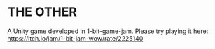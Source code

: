 # THE OTHER
A Unity game developed in 1-bit-game-jam.
Please try playing it here: https://itch.io/jam/1-bit-jam-wow/rate/2225140
